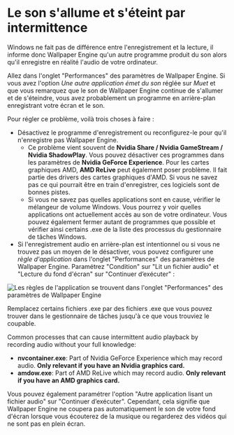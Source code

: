 # Le son s'allume et s'éteint par intermittence

Windows ne fait pas de différence entre l'enregistrement et la lecture, il informe donc Wallpaper Engine qu'un autre programme produit du son alors qu'il enregistre en réalité l'audio de votre ordinateur.

Allez dans l'onglet "Performances" des paramètres de Wallpaper Engine. Si vous avez l'option *Une autre application émet du son* réglée sur *Muet* et que vous remarquez que le son de Wallpaper Engine continue de s'allumer et de s'éteindre, vous avez probablement un programme en arrière-plan enregistrant votre écran et le son.

Pour régler ce problème, voilà trois choses à faire :

* Désactivez le programme d'enregistrement ou reconfigurez-le pour qu'il n'enregistre pas Wallpaper Engine.
    * Ce problème vient souvent de **Nvidia Share / Nvidia GameStream / Nvidia ShadowPlay**. Vous pouvez désactiver ces programmes dans les paramètres de **Nvidia GeForce Experience**. Pour les cartes graphiques AMD, **AMD ReLive** peut également poser problème. Il fait partie des drivers des cartes graphiques d'AMD. Si vous ne savez pas ce qui pourrait être en train d'enregistrer, ces logiciels sont de bonnes pistes.
    * Si vous ne savez pas quelles applications sont en cause, vérifier le mélangeur de volume Windows. Vous pourrez y voir quelles applications ont actuellement accès au son de votre ordinateur. Vous pouvez également fermer autant de programmes que possible et vérifier ainsi certains .exe de la liste des processus du gestionnaire de tâches Windows.
* Si l'enregistrement audio en arrière-plan est intentionnel ou si vous ne trouvez pas un moyen de le désactiver, vous pouvez configurer une *règle d'application* dans l'onglet "Performances" des paramètres de Wallpaper Engine. Paramétrez "Condition" sur "Lit un fichier audio" et "Lecture du fond d'écran" sur "Continuer d’exécuter" :

![Les règles de l'application se trouvent dans l'onglet "Performances" des paramètres de Wallpaper Engine](./applicationrule.png)

Remplacez certains fichiers .exe par des fichiers .exe que vous pouvez trouver dans le gestionnaire de tâches jusqu'à ce que vous trouviez le coupable.

Common processes that can cause intermittent audio playback by recording audio without your full knowledge:

* **nvcontainer.exe**: Part of Nvidia GeForce Experience which may record audio. **Only relevant if you have an Nvidia graphics card.**
* **amdow.exe**: Part of AMD ReLive which may record audio. **Only relevant if you have an AMD graphics card.**

Vous pouvez également paramétrer l'option "Autre application lisant un fichier audio" sur "Continuer d’exécuter". Cependant, cela signifie que Wallpaper Engine ne coupera pas automatiquement le son de votre fond d'écran lorsque vous écouterez de la musique ou regarderez des vidéos qui ne sont pas en plein écran.
